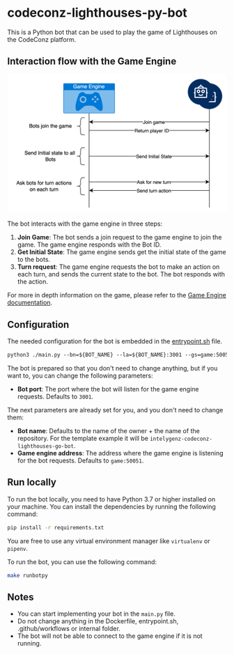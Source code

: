# codeconz-lighthouses-py-bot

This is a Python bot that can be used to play the game of Lighthouses on the CodeConz platform.

## Interaction flow with the Game Engine

![Interaction Flow](./docs/interaction_flow.png)

The bot interacts with the game engine in three steps:

1. **Join Game**: The bot sends a join request to the game engine to join the game. The game engine responds with the Bot ID.
2. **Get Initial State**: The game engine sends get the initial state of the game to the bots.
3. **Turn request**: The game engine requests the bot to make an action on each turn, and sends the current state to the bot. The bot responds with the action.

For more in depth information on the game, please refer to the [Game Engine documentation](https://github.com/intelygenz/codeconz-lighthouses-engine/blob/master/README.md).

## Configuration

The needed configuration for the bot is embedded in the [entrypoint.sh](entrypoint.sh) file.
```Dockerfile
python3 ./main.py --bn=${BOT_NAME} --la=${BOT_NAME}:3001 --gs=game:50051
```

The bot is prepared so that you don't need to change anything, but if you want to, you can change the following parameters:
- **Bot port**: The port where the bot will listen for the game engine requests. Defaults to `3001`.

The next parameters are already set for you, and you don't need to change them:
- **Bot name**: Defaults to the name of the owner + the name of the repository. For the template example it will be `intelygenz-codeconz-lighthouses-go-bot`.
- **Game engine address**: The address where the game engine is listening for the bot requests. Defaults to `game:50051`.



## Run locally

To run the bot locally, you need to have Python 3.7 or higher installed on your
machine. You can install the dependencies by running the following command:

```bash
pip install -r requirements.txt
```

You are free to use any virtual environment manager like `virtualenv` or
`pipenv`.

To run the bot, you can use the following command:

```bash
make runbotpy
```

## Notes

- You can start implementing your bot in the `main.py` file.
- Do not change anything in the Dockerfile, entrypoint.sh, .github/workflows or internal folder.
- The bot will not be able to connect to the game engine if it is not running.
